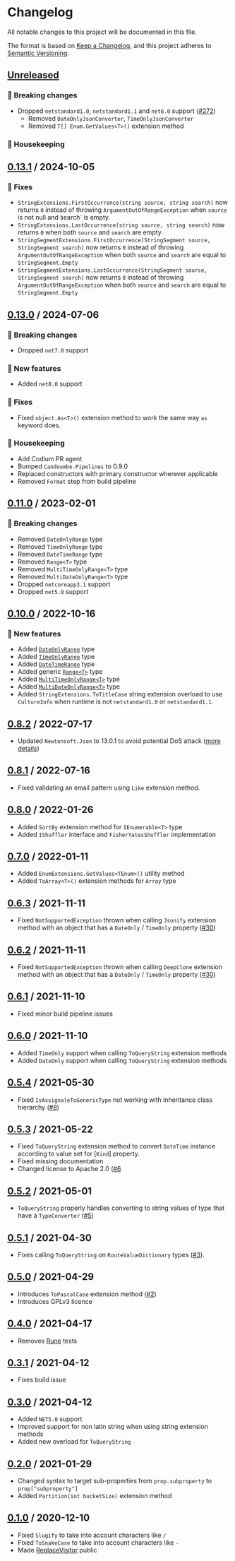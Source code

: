 # Changelog

All notable changes to this project will be documented in this file.

The format is based on [Keep a Changelog](https://keepachangelog.com/en/1.0.0/),
and this project adheres to [Semantic Versioning](https://semver.org/spec/v2.0.0.html).

## [Unreleased]
### 🚨 Breaking changes
- Dropped `netstandard1.0`, `netstandard1.1` and `net6.0` support ([#272](https://github.com/candoumbe/MiscUtilities/issues/272))
  - Removed `DateOnlyJsonConverter`, `TimeOnlyJsonConverter`
  - Removed `T[] Enum.GetValues<T>()` extension method

### 🧹 Housekeeping

## [0.13.1] / 2024-10-05
### 🔧 Fixes
- `StringExtensions.FirstOccurrence(string source, string search)` now returns `0` instead of throwing `ArgumentOutOfRangeException` when `source`
is not null and  ̀search` is empty.
- `StringExtensions.LastOccurrence(string source, string search)` now returns `0` when both `source` and  `search` are empty.
- `StringSegmentExtensions.FirstOccurrence(StringSegment source, StringSegment search)` now returns `0` 
instead of throwing `ArgumentOutOfRangeException` when both `source` and  `search` are equal to `StringSegment.Empty`
- `StringSegmentExtensions.LastOccurrence(StringSegment source, StringSegment search)` now returns `0`
instead of throwing `ArgumentOutOfRangeException` when both `source` and  `search` are equal to `StringSegment.Empty`


## [0.13.0] / 2024-07-06
### 🚨 Breaking changes
- Dropped `net7.0` support

### 🚀 New features
- Added `net8.0` support

### 🔧 Fixes
- Fixed `object.As<T>()` extension method to work the same way `as` keyword does.

### 🧹 Housekeeping
- Add Codium PR agent
- Bumped `Candoumbe.Pipelines` to 0.9.0
- Replaced constructors with primary constructor wherever applicable
- Removed `Format` step from build pipeline

## [0.11.0] / 2023-02-01
### 🚨 Breaking changes
- Removed `DateOnlyRange` type
- Removed `TimeOnlyRange` type
- Removed `DateTimeRange` type
- Removed `Range<T>` type
- Removed `MultiTimeOnlyRange<T>` type
- Removed `MultiDateOnlyRange<T>` type
- Dropped `netcoreapp3.1` support
- Dropped `net5.0` support


## [0.10.0] / 2022-10-16
### 🚀 New features
- Added [`DateOnlyRange`](./src/Candoumbe.MiscUtilities/Types/DateOnlyRange.cs) type
- Added [`TimeOnlyRange`](./src/Candoumbe.MiscUtilities/Types/TimeOnlyRange.cs) type
- Added [`DateTimeRange`](./src/Candoumbe.MiscUtilities/Types/DateTimeRange.cs) type
- Added generic [`Range<T>`](./src/Candoumbe.MiscUtilities/Types/Range.cs) type
- Added [`MultiTimeOnlyRange<T>`](./src/Candoumbe.MiscUtilities/Types/MultiTimeOnlyTimeRange.cs) type
- Added [`MultiDateOnlyRange<T>`](./src/Candoumbe.MiscUtilities/Types/MultiDateOnlyTimeRange.cs) type
- Added `StringExtensions.ToTitleCase` string extension overload to use `CultureInfo`  when runtime is not `netstandard1.0` or `netstandard1.1`.

## [0.8.2] / 2022-07-17
- Updated `Newtonsoft.Json` to 13.0.1 to avoid potential DoS attack ([more details](https://github.com/candoumbe/MiscUtilities/security/dependabot/1))

## [0.8.1] / 2022-07-16
- Fixed validating an email pattern using `Like` extension method. 

## [0.8.0] / 2022-01-26
- Added `SortBy` extension method for `IEnumerable<T>` type
- Added `IShuffler` interface and `FisherYatesShuffler` implementation

## [0.7.0] / 2022-01-11
- Added `EnumExtensions.GetValues<TEnum>()` utility method
- Added `ToArray<T>()` extension methods for `Array` type

## [0.6.3] / 2021-11-11
- Fixed `NotSupportedException` thrown when calling `Jsonify` extension method with an object that has a `DateOnly` / `TimeOnly` property ([#30](https://github.com/candoumbe/MiscUtilities/30))

## [0.6.2] / 2021-11-11
- Fixed `NotSupportedException` thrown when calling `DeepClone` extension method with an object that has a `DateOnly` / `TimeOnly` property ([#30](https://github.com/candoumbe/MiscUtilities/30))

## [0.6.1] / 2021-11-10
- Fixed minor build pipeline issues

## [0.6.0] / 2021-11-10
- Added `TimeOnly` support when calling `ToQueryString` extension methods
- Added `DateOnly` support when calling `ToQueryString` extension methods

## [0.5.4] / 2021-05-30
- Fixed `IsAssignaleToGenericType` not working with inheritance class hierarchy ([#8](https://github.com/candoumbe/MiscUtilities/issues/8))

## [0.5.3] / 2021-05-22
- Fixed `ToQueryString` extension method to convert `DateTime` instance according to value set for [`Kind`] property.
- Fixed missing documentation
- Changed license to Apache 2.0 ([#6](https://github.com/candoumbe/MiscUtilities/issues/6)

## [0.5.2] / 2021-05-01
- `ToQueryString` properly handles converting to string values of type that have a `TypeConverter` ([#5](https://github.com/candoumbe/MiscUtilities/issues/5))

## [0.5.1] / 2021-04-30
- Fixes calling `ToQueryString` on `RouteValueDictionary` types ([#3](https://github.com/candoumbe/MiscUtilities/issues/3)).

## [0.5.0] / 2021-04-29
- Introduces `ToPascalCase` extension method ([#2](https://github.com/candoumbe/MiscUtilities/issues/2))
- Introduces GPLv3 licence

## [0.4.0] / 2021-04-17
- Removes [Rune](https://docs.microsoft.com/en-us/dotnet/api/system.text.rune) tests

## [0.3.1] / 2021-04-12
- Fixes build issue

## [0.3.0] / 2021-04-12
- Added `NET5.0` support
- Improved support for non latin string when using string extension methods
- Added new overload for `ToQueryString`

## [0.2.0] / 2021-01-29
- Changed syntax to target sub-properties from `prop.subproperty` to `prop["subproperty"]`
- Added `Partition(int bucketSize)` extension method

## [0.1.0] / 2020-12-10
- Fixed `Slugify` to take into account characters like `/`
- Fixed `ToSnakeCase` to take into account characters like `-`
- Made [ReplaceVisitor](./src/Candoumbe.MiscUtilities/ReplaceVisitor.cs) public

[Unreleased]: https://github.com/candoumbe/MiscUtilities/compare/0.13.1...HEAD
[0.13.1]: https://github.com/candoumbe/MiscUtilities/compare/0.13.0...0.13.1
[0.13.0]: https://github.com/candoumbe/MiscUtilities/compare/0.11.0...0.13.0
[0.11.0]: https://github.com/candoumbe/MiscUtilities/compare/0.10.0...0.11.0
[0.10.0]: https://github.com/candoumbe/MiscUtilities/compare/0.8.2...0.10.0
[0.8.2]: https://github.com/candoumbe/MiscUtilities/compare/0.8.1...0.8.2
[0.8.1]: https://github.com/candoumbe/MiscUtilities/compare/0.8.0...0.8.1
[0.8.0]: https://github.com/candoumbe/MiscUtilities/compare/0.7.0...0.8.0
[0.7.0]: https://github.com/candoumbe/MiscUtilities/compare/0.6.3...0.7.0
[0.6.3]: https://github.com/candoumbe/MiscUtilities/compare/0.6.2...0.6.3
[0.6.2]: https://github.com/candoumbe/MiscUtilities/compare/0.6.1...0.6.2
[0.6.1]: https://github.com/candoumbe/MiscUtilities/compare/0.6.0...0.6.1
[0.6.0]: https://github.com/candoumbe/MiscUtilities/compare/0.5.4...0.6.0
[0.5.4]: https://github.com/candoumbe/MiscUtilities/compare/0.5.3...0.5.4
[0.5.3]: https://github.com/candoumbe/MiscUtilities/compare/0.5.2...0.5.3
[0.5.2]: https://github.com/candoumbe/MiscUtilities/compare/0.5.1...0.5.2
[0.5.1]: https://github.com/candoumbe/MiscUtilities/compare/0.5.0...0.5.1
[0.5.0]: https://github.com/candoumbe/MiscUtilities/compare/0.4.0...0.5.0
[0.4.0]: https://github.com/candoumbe/MiscUtilities/compare/0.3.1...0.4.0
[0.3.1]: https://github.com/candoumbe/MiscUtilities/compare/0.3.0...0.3.1
[0.3.0]: https://github.com/candoumbe/MiscUtilities/compare/0.2.0...0.3.0
[0.2.0]: https://github.com/candoumbe/MiscUtilities/compare/0.1.0...0.2.0
[0.1.0]: https://github.com/candoumbe/MiscUtilities/tree/0.1.0
